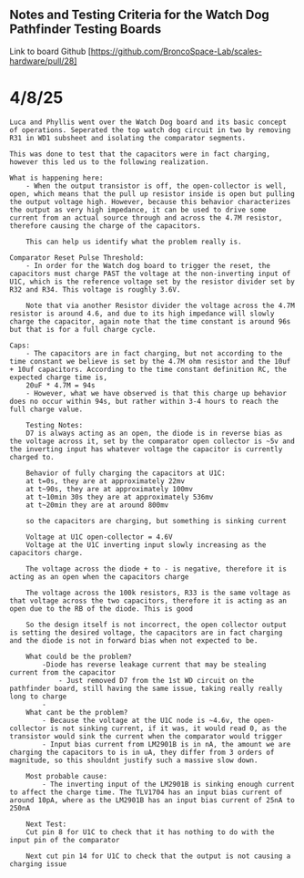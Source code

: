 ## Notes and Testing Criteria for the Watch Dog Pathfinder Testing Boards ##
Link to board Github [https://github.com/BroncoSpace-Lab/scales-hardware/pull/28]

# 4/8/25 #
    Luca and Phyllis went over the Watch Dog board and its basic concept of operations. Seperated the top watch dog circuit in two by removing R31 in WD1 subsheet and isolating the comparator segments. 

    This was done to test that the capacitors were in fact charging, however this led us to the following realization.

    What is happening here:
        - When the output transistor is off, the open-collector is well, open, which means that the pull up resistor inside is open but pulling the output voltage high. However, because this behavior characterizes the output as very high impedance, it can be used to drive some current from an actual source through and across the 4.7M resistor, therefore causing the charge of the capacitors.

        This can help us identify what the problem really is.

    Comparator Reset Pulse Threshold:
        - In order for the Watch dog board to trigger the reset, the capacitors must charge PAST the voltage at the non-inverting input of U1C, which is the reference voltage set by the resistor divider set by R32 and R34. This voltage is roughly 3.6V.

        Note that via another Resistor divider the voltage across the 4.7M resistor is around 4.6, and due to its high impedance will slowly charge the capacitor, again note that the time constant is around 96s but that is for a full charge cycle. 
    
    Caps:
        - The capacitors are in fact charging, but not according to the time constant we believe is set by the 4.7M ohm resistor and the 10uf + 10uf capacitors. According to the time constant definition RC, the expected charge time is, 
        20uF * 4.7M = 94s
        - However, what we have observed is that this charge up behavior does no occur within 94s, but rather within 3-4 hours to reach the full charge value.

        Testing Notes:
        D7 is always acting as an open, the diode is in reverse bias as the voltage across it, set by the comparator open collector is ~5v and the inverting input has whatever voltage the capacitor is currently charged to.

        Behavior of fully charging the capacitors at U1C:
        at t=0s, they are at approximately 22mv
        at t~90s, they are at approximately 100mv
        at t~10min 30s they are at approximately 536mv
        at t~20min they are at around 800mv

        so the capacitors are charging, but something is sinking current

        Voltage at U1C open-collector = 4.6V
        Voltage at the U1C inverting input slowly increasing as the capacitors charge. 

        The voltage across the diode + to - is negative, therefore it is acting as an open when the capacitors charge

        The voltage across the 100k resistors, R33 is the same voltage as that voltage across the two capacitors, therefore it is acting as an open due to the RB of the diode. This is good

        So the design itself is not incorrect, the open collector output is setting the desired voltage, the capacitors are in fact charging and the diode is not in forward bias when not expected to be.

        What could be the problem?
            -Diode has reverse leakage current that may be stealing current from the capacitor
                - Just removed D7 from the 1st WD circuit on the pathfinder board, still having the same issue, taking really really long to charge
            -
        What cant be the problem? 
            - Because the voltage at the U1C node is ~4.6v, the open-collector is not sinking current, if it was, it would read 0, as the transistor would sink the current when the comparator would trigger
            - Input bias current from LM2901B is in nA, the amount we are charging the capacitors to is in uA, they differ from 3 orders of magnitude, so this shouldnt justify such a massive slow down. 

        Most probable cause:
            - The inverting input of the LM2901B is sinking enough current to affect the charge time. The TLV1704 has an input bias current of around 10pA, where as the LM2901B has an input bias current of 25nA to 250nA

        Next Test:
        Cut pin 8 for U1C to check that it has nothing to do with the input pin of the comparator
        
        Next cut pin 14 for U1C to check that the output is not causing a charging issue

      
    